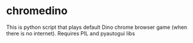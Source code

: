 # chromedino
This is python script that plays default Dino chrome browser game (when there is no internet).
Requires PIL and pyautogui libs
